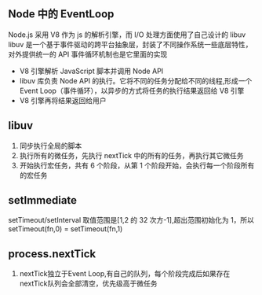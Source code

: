 ## Node 中的 EventLoop

Node.js 采用 V8 作为 js 的解析引擎，而 I/O 处理方面使用了自己设计的 libuv
libuv 是一个基于事件驱动的跨平台抽象层，封装了不同操作系统一些底层特性，对外提供统一的 API
事件循环机制也是它里面的实现

- V8 引擎解析 JavaScript 脚本并调用 Node API
- libuv 库负责 Node API 的执行。它将不同的任务分配给不同的线程,形成一个 Event Loop（事件循环），以异步的方式将任务的执行结果返回给 V8 引擎
- V8 引擎再将结果返回给用户

## libuv

1. 同步执行全局的脚本
2. 执行所有的微任务，先执行 nextTick 中的所有的任务，再执行其它微任务
3. 开始执行宏任务，共有 6 个阶段，从第 1 个阶段开始，会执行每一个阶段所有的宏任务

## setImmediate

setTimeout/setInterval 取值范围是[1,2 的 32 次方-1],超出范围初始化为 1，所以 setTimeout(fn,0) = setTimeout(fn,1)
## process.nextTick
1. nextTick独立于Event Loop,有自己的队列，每个阶段完成后如果存在nextTick队列会全部清空，优先级高于微任务